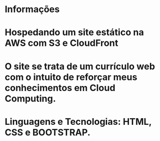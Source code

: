 # Informações

# Hospedando um site estático na AWS com S3 e CloudFront

# O site se trata de um currículo web com o intuito de reforçar meus conhecimentos em Cloud Computing.

# Linguagens e Tecnologias: HTML, CSS e BOOTSTRAP.


